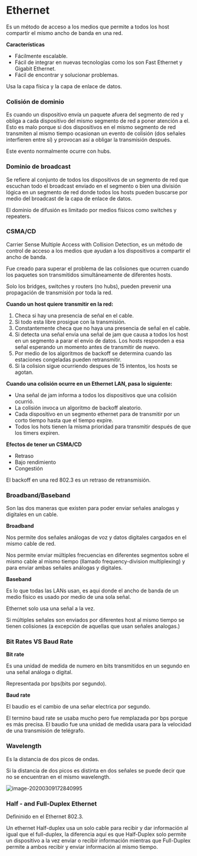 # Ethernet

Es un método de acceso a los medios que permite a todos los host compartir el mismo ancho de banda en una red.

**Características**

- Fácilmente escalable.
- Fácil de integrar en nuevas tecnologías como los son Fast Ethernet y Gigabit Ethernet.
- Fácil de encontrar y solucionar problemas.

Usa la capa física y la capa de enlace de datos.



### Colisión de dominio

Es cuando un dispositivo envía un paquete afuera del segmento de red y obliga a cada dispositivo del mismo segmento de red a poner atención a el. Esto es malo porque si dos dispositivos en el mismo segmento de red transmiten al mismo tiempo ocasionan un evento de colisión (dos señales interfieren entre sí) y provocan así a obligar la transmisión después.

Este evento normalmente ocurre con hubs.



### Dominio de broadcast

Se refiere al conjunto de todos  los dispositivos de un segmento de red que escuchan todo el broadcast enviado en el segmento o bien una división lógica en un segmento de red donde todos los hosts pueden buscarse por medio del broadcast de la capa de enlace de datos.

El dominio de difusión es limitado por medios físicos como switches y repeaters.





### CSMA/CD

Carrier Sense Multiple Access with Collision Detection, es un método de control de acceso a los medios que ayudan a los dispositivos a compartir el ancho de banda.

Fue creado para superar el problema de las colisiones que ocurren cuando los paquetes son transmitidos simultáneamente de diferentes hosts.

Solo los bridges, switches y routers (no hubs), pueden prevenir una propagación de transmisión por toda la red.



**Cuando un host quiere transmitir en la red:**

1. Checa si hay una presencia de señal en el cable.
2. Si todo esta libre prosigue con la transmisión.
3. Constantemente checa que no haya una presencia de señal en el cable.
4. Si detecta una señal envia una señal de jam que causa a todos los host en un segmento a parar el envio de datos. Los hosts responden a esa señal esperando un momento antes de transmitir de nuevo.
5. Por medio de los algoritmos de backoff se determina cuando las estaciones congeladas pueden retransmitir.
6. Si la colision sigue ocurriendo despues de 15 intentos, los hosts  se agotan.



**Cuando una colisión ocurre en un Ethernet LAN, pasa lo siguiente:**

- Una señal de jam informa a todos los dispositivos que una colisión ocurrió.
- La colisión invoca un algoritmo de backoff  aleatorio.
- Cada dispositivo en un segmento ethernet para de transmitir por un corto tiempo hasta que el tiempo expire.
- Todos los hots tienen la misma prioridad para transmitir después de que los timers expiren.



**Efectos de tener un CSMA/CD**

- Retraso
- Bajo rendimiento
- Congestión

El backoff en una red 802.3 es un retraso de retransmisión.



### Broadband/Baseband

Son las dos maneras que existen para poder enviar señales analogas y digitales en un cable.

**Broadband**

Nos permite dos señales análogas de voz y datos digitales cargados en el mismo cable de red.

Nos permite enviar múltiples frecuencias en diferentes segmentos sobre el mismo cable al mismo tiempo (llamado frequency-division multiplexing) y para enviar ambas señales análogas y digitales.

**Baseband**

Es lo que todas las LANs usan, es aqui donde el ancho de banda de un medio físico es usado por medio de una sola señal.

Ethernet solo usa una señal a la vez.

Si múltiples señales son enviados por diferentes host al mismo tiempo se tienen colisiones (a excepción de aquellas que usan señales analogas.)



### Bit Rates VS Baud Rate

**Bit rate**

Es una unidad de medida de numero en bits transmitidos en un segundo en una señal análoga o digital.

Representada por bps(bits por segundo).

**Baud rate**

El baudio es el cambio de una señar electrica por segundo.

El termino baud rate se usaba mucho pero fue remplazada por bps porque es más precisa. El baudio fue una unidad de medida usara para la velocidad de una transmisión de telégrafo.



### Wavelength

Es la distancia de dos picos de ondas.

Si la distancia de dos picos es distinta en dos señales se puede decir que no se encuentran en el mismo wavelength.

![image-20200309172840995](C:\Users\Felipe\AppData\Roaming\Typora\typora-user-images\image-20200309172840995.png)

### Half - and Full-Duplex Ethernet

Defininido en el Ethernet 802.3.



Un ethernet Half-duplex usa un solo cable para recibir y dar información al igual que el full-duplex, la diferencia aquí es que Half-Duplex solo permite un dispositivo a la vez enviar o recibir información mientras que Full-Duplex permite a ambos recibir y enviar información al mismo tiempo.